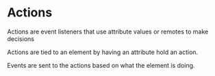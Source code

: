 # Actions

Actions are event listeners that use attribute values or remotes to make decisions

Actions are tied to an element by having an attribute hold an action. 

Events are sent to the actions based on what the element is doing.
